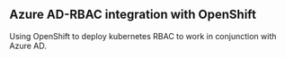 ## Azure AD-RBAC integration with OpenShift

Using OpenShift to deploy kubernetes RBAC to work in conjunction with Azure AD.
